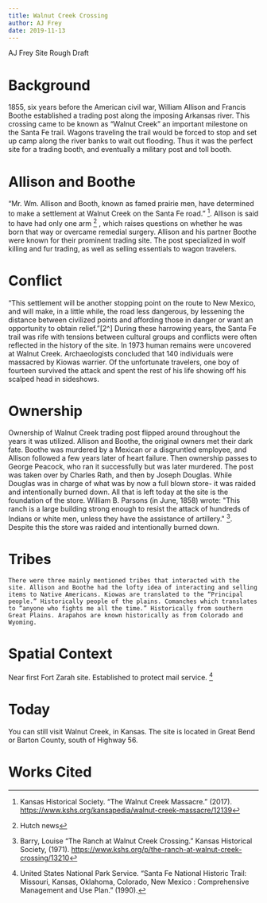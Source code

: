 ```yaml
---
title: Walnut Creek Crossing
author: AJ Frey
date: 2019-11-13
---
```

AJ Frey
Site Rough Draft

# Background

1855, six years before the American civil war, William Allison and Francis Boothe established a trading post along the imposing Arkansas river. This crossing came to be known as “Walnut Creek” an important milestone on the Santa Fe trail. Wagons traveling the trail would be forced to stop and set up camp along the river banks to wait out flooding. Thus it was the perfect site for a trading booth, and eventually a military post and toll booth. 

# Allison and Boothe

“Mr. Wm. Allison and Booth, known as famed prairie men, have determined to make a settlement at Walnut Creek on the Santa Fe road.” [^2]. Allison is said to have had only one arm [^7] , which raises questions on whether he was born that way or overcame remedial surgery. Allison and his partner Boothe were known for their prominent trading site. The post specialized in wolf killing and fur trading, as well as selling essentials to wagon travelers. 

# Conflict

“This settlement will be another stopping point on the route to New Mexico, and will make, in a little while, the road less dangerous, by lessening the distance between civilized points and affording those in danger or want an opportunity to obtain relief.”[2^] During these harrowing years, the Santa Fe trail was rife with tensions between cultural groups and conflicts were often reflected in the history of the site. In 1973 human remains were uncovered at Walnut Creek. Archaeologists concluded that 140 individuals were massacred by Kiowas warrier. Of the unfortunate travelers, one boy of fourteen survived the attack and spent the rest of his life showing off his scalped head in sideshows. 


# Ownership

Ownership of Walnut Creek trading post flipped around throughout the years it was utilized. Allison and Boothe, the original owners met their dark fate. Boothe was murdered by a Mexican or a disgruntled employee, and Allison followed a few years later of heart failure. Then ownership passes to George Peacock, who ran it successfully but was later murdered. The post was taken over by Charles Rath, and then by Joseph Douglas. While Douglas was in charge of what was by now a full blown store- it was raided and intentionally burned down. All that is left today at the site is the foundation of the store. William B. Parsons (in June, 1858) wrote: "This ranch is a large building strong enough to resist the attack of hundreds of Indians or white men, unless they have the assistance of artillery." [^1]. Despite this the store was raided and intentionally burned down. 




# Tribes

	There were three mainly mentioned tribes that interacted with the site. Allison and Boothe had the lofty idea of interacting and selling items to Native Americans. Kiowas are translated to the “Principal people.” Historically people of the plains. Comanches which translates to “anyone who fights me all the time.” Historically from southern Great Plains. Arapahos are known historically as from Colorado and Wyoming.
  
# Spatial Context

Near first Fort Zarah site. Established to protect mail service. [^4]

# Today

You can still visit Walnut Creek, in Kansas. The site is located in Great Bend or Barton County, south of Highway 56. 







# Works Cited

[^1]: Barry, Louise “The Ranch at Walnut Creek Crossing.” Kansas Historical Society, (1971). https://www.kshs.org/p/the-ranch-at-walnut-creek-crossing/13210

[^2]: Kansas Historical Society. “The Walnut Creek Massacre.” (2017). https://www.kshs.org/kansapedia/walnut-creek-massacre/12139

[^3]: Weiser-Alexander, Kathy. “Barton County, Kansas on the Santa Fe Trail.”  (2019).https://www.legendsofamerica.com/ks-santafetrailbtco/

[^4]: United States National Park Service. “Santa Fe National Historic Trail: Missouri, Kansas, Oklahoma, Colorado, New Mexico : Comprehensive Management and Use Plan.” (1990).

[^5]: Phillips, Larry. “An Englishman’s Adventures on the Santa Fe Trail (1865–1889)” (2019).

[^6]: Beers, Henry. “Military Protection of the Santa Fé Trail to 1843.” New Mexico Historical Review. (1937).

[^7]: Hutch news







